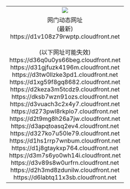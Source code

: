 ﻿<table>
  <tr></tr>
  <tr><td colspan=2 align=center><img src="https://d1v108z79rwptp.cloudfront.net/Up/oGate.jpg" /></td></tr>
  <tr><td colspan=2 align=center>网门动态网址<br/>(最新)
<br>https://d1v108z79rwptp.cloudfront.net
<br/><br/>(以下网址可能失效)
<br>https://d36q0u0ys66beg.cloudfront.net
<br>https://d31gjfuzk4196m.cloudfront.net
<br>https://d3tw0llzke3pd1.cloudfront.net
<br>https://d1xg59f8gq8682.cloudfront.net
<br>https://d2keza3m5tcdz9.cloudfront.net
<br>https://dksb7wzn91ozs.cloudfront.net
<br>https://d3vuach3c2x4y7.cloudfront.net
<br>https://d273pwl8rkplo7.cloudfront.net
<br>https://d2t9mg8h26a7jw.cloudfront.net
<br>https://d3apqtoasq2ev4.cloudfront.net
<br>https://d327ko7u50le79.cloudfront.net
<br>https://d1hs1rrp7wnbum.cloudfront.net
<br>https://d1j8gtaykxp764.cloudfront.net
<br>https://d3m7s6yo0wh14i.cloudfront.net
<br>https://d3v89s8w0urfrn.cloudfront.net
<br>https://d2h3md8zdunilw.cloudfront.net
<br>https://d6labtq11x3sb.cloudfront.net
    </td>
  </tr>
</table>
